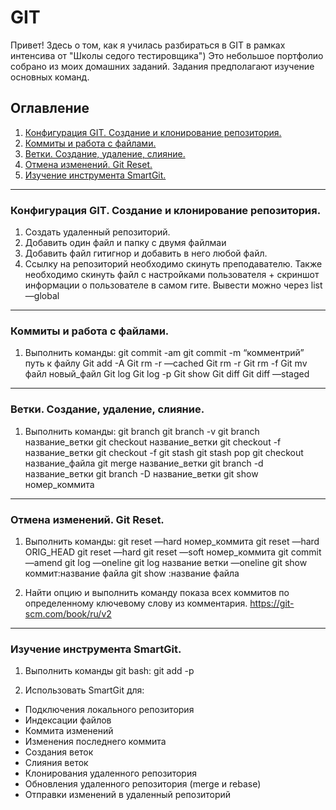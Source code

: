 # GIT
Привет! Здесь о том, как я училась разбираться в GIT в рамках интенсива от "Школы седого тестировщика")
Это небольшое портфолио собрано из моих домашних заданий. Задания предполагают изучение основных команд.

## Оглавление
1. [Конфигурация GIT. Создание и клонирование репозитория.](#конфигурация-git-создание-и-клонирование-репозитория)
2. [Коммиты и работа с файлами.](#коммиты-и-работа-с-файлами)
3. [Ветки. Создание, удаление, слияние.](#ветки-создание-удаление-слияние)
4. [Отмена изменений. Git Reset.](#отмена-изменений-git-reset)
5. [Изучение инструмента SmartGit.](#изучение-инструмента-smartgit)
_____

### Конфигурация GIT. Создание и клонирование репозитория.
1. Создать удаленный репозиторий.
2. Добавить один файл и папку с двумя файлмаи
3. Добавить файл гитигнор и добавить в него любой файл.
4. Ссылку на репозиторий необходимо скинуть преподавателю. Также необходимо скинуть файл с настройками пользователя + скриншот информации о пользователе в самом гите. Вывести можно через list —global

_____

### Коммиты и работа с файлами.
1. Выполнить команды:
git commit -am
git commit -m “комментрий” путь к файлу
Git add -A
Git rm -r —cached
Git rm -r
Git rm -f
Git mv файл новый_файл
Git log
Git log -p
Git show
Git diff
Git diff —staged

_____

### Ветки. Создание, удаление, слияние.
1. Выполнить команды:
git branch
git branch -v
git branch название_ветки
git checkout название_ветки
git checkout -f название_ветки
git checkout -f
git stash
git stash pop
git checkout название_файла
git merge название_ветки
git branch -d название_ветки
git branch -D название_ветки
git show номер_коммита

_____

### Отмена изменений. Git Reset.
1. Выполнить команды:
git reset —hard номер_коммита
git reset —hard ORIG_HEAD
git reset —hard
git reset —soft номер_коммита
git commit —amend
git log —oneline
git log название ветки —oneline
git show коммит:название файла
git show :название файла

2. Найти опцию и выполнить команду показа всех коммитов по определенному ключевому слову из комментария.
https://git-scm.com/book/ru/v2

_____

### Изучение инструмента SmartGit.
1. Выполнить команды git bash:
git add -p

2. Использовать SmartGit для:
- Подключения локального репозитория
- Индексации файлов
- Коммита изменений
- Изменения последнего коммита
- Создания веток
- Слияния веток
- Клонирования удаленного репозитория
- Обновления удаленного репозитория (merge и rebase)
- Отправки изменений в удаленный репозиторий
